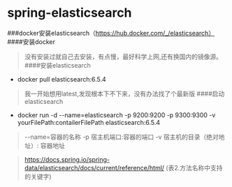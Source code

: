 # spring-elasticsearch
###docker安装elasticsearch（https://hub.docker.com/_/elasticsearch）
####安装docker   
 >没有安装过就自己去安装，有点慢，最好科学上网,还有换国内的镜像源。
####安装elasticsearch
+ docker pull elasticsearch:6.5.4
> 我一开始想用latest,发现根本下不下来，没有办法找了个最新版
####启动elasticsearch
+ docker run -d --name=elasticsearch -p 9200:9200 -p 9300:9300 -v yourFilePath:contailerFilePath  elasticsearch:6.5.4
> --name=容器的名称 -p 宿主机端口:容器的端口  -v 宿主机的目录（绝对地址）: 容器地址

>

> https://docs.spring.io/spring-data/elasticsearch/docs/current/reference/html/     (表2.方法名称中支持的关键字)